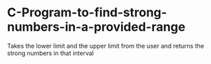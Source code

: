# C-Program-to-find-strong-numbers-in-a-provided-range
Takes the lower limit and the upper limit from the user and returns the strong numbers in that interval
